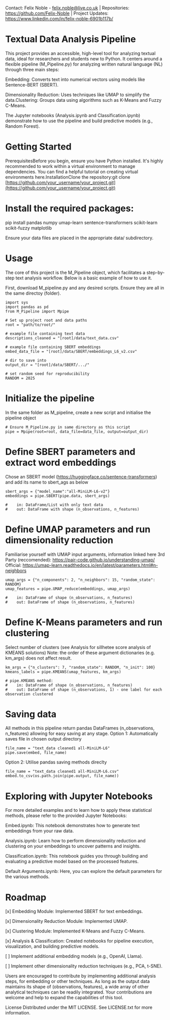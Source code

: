 Contact: Felix Noble - felix.noble@live.co.uk | Repositories: https://github.com/Felix-Noble | Project Updates: https://www.linkedin.com/in/felix-noble-6901b117b/
# Textual Data Analysis Pipeline
This project provides an accessible, high-level tool for analyzing textual data, ideal for researchers and students new to Python. It centers around a flexible pipeline (M_Pipeline.py) for analyzing written natural language (NL) through three main steps:

Embedding: Converts text into numerical vectors using models like Sentence-BERT (SBERT).

Dimensionality Reduction: Uses techniques like UMAP to simplify the data.Clustering: Groups data using algorithms such as K-Means and Fuzzy C-Means.

The Jupyter notebooks (Analysis.ipynb and Classification.ipynb) demonstrate how to use the pipeline and build predictive models (e.g., Random Forest).

# Getting Started

PrerequisitesBefore you begin, ensure you have Python installed. It's highly recommended to work within a virtual environment to manage dependencies. You can find a helpful tutorial on creating virtual environments here.InstallationClone the repository:git clone [https://github.com/your_username/your_project.git](https://github.com/your_username/your_project.git)

# Install the required packages:
pip install pandas numpy umap-learn sentence-transformers scikit-learn scikit-fuzzy matplotlib

Ensure your data files are placed in the appropriate data/ subdirectory.

# Usage
The core of this project is the M_Pipeline object, which facilitates a step-by-step text analysis workflow. Below is a basic example of how to use it.

First, download M_pipeline.py and any desired scripts. Ensure they are all in the same directoy (folder).
~~~
import sys
import pandas as pd
from M_Pipeline import Mpipe

# Set up project root and data paths
root = "path/to/root/"

# example file containing text data
descriptions_cleaned = "[root]/data/text_data.csv"

# example file containing SBERT embeddings
embed_data_file = "[root]/data/SBERT/embeddings_L6_v2.csv"

# dir to save into
output_dir = "[root]/data/SBERT/.../"

# set random seed for reproducibility
RANDOM = 2025
~~~

# Initialize the pipeline
In the same folder as M_pipeline, create a new script and initialise the pipeline object
~~~
# Ensure M_Pipeline.py in same directory as this script
pipe = Mpipe(root=root, data_file=data_file, output=output_dir)
~~~

# Define SBERT parameters and extract word embeddings
Chose an SBERT model (https://huggingface.co/sentence-transformers) and add its name to sbert_ags as below
~~~
sbert_args = {"model_name":"all-MiniLM-L6-v2"}
embeddings = pipe.SBERT(pipe.data, sbert_args)

#    in: DataFrame/List with only text data
#    out: DataFrame with shape (n_observations, n_features)
~~~
# Define UMAP parameters and run dimensionality reduction
Familiarise yourself with UMAP input arguments, information linked here
3rd Party (reccomended): https://pair-code.github.io/understanding-umap/
Official: https://umap-learn.readthedocs.io/en/latest/parameters.html#n-neighbors
~~~
umap_args = {"n_components": 2, "n_neighbors": 15, "random_state": RANDOM}
umap_features = pipe.UMAP_reduce(embeddings, umap_args)

#    in: DataFrame of shape (n_observations, n_features)
#    out: DataFrame of shape (n_observations, n_features)
~~~

# Define K-Means parameters and run clustering
Select number of clusters (see Analysis for sillhetee score analysis of KMEANS solutions)
Note: the order of these argument dictionaries (e.g. km_args) does not affect result. 
~~~
km_args = {"n_clusters": 7, "random_state": RANDOM, "n_init": 100}
kmeans_labels = pipe.KMEANS(umap_features, km_args)

# pipe.KMEANS method:
#    in: DataFrame of shape (n_observations, n_features)
#    out: DataFrame of shape (n_observations, 1) - one label for each observation clustered
~~~

# Saving data
All methods in this pipeline return pandas DataFrames (n_observations, n_features) allowing for easy saving at any stage. 
Option 1:
Automatically saves file in chosen output directory
~~~
file_name = "text_data cleaned1 all-MiniLM-L6"
pipe.save(embed, file_name)
~~~
Option 2:
Utilise pandas saving methods direclty
~~~
file_name = "text_data cleaned1 all-MiniLM-L6.csv"
embed.to_csv(os.path.join(pipe.output, file_name))
~~~

# Exploring with Jupyter Notebooks
For more detailed examples and to learn how to apply these statistical methods, please refer to the provided Jupyter Notebooks:

Embed.ipynb: This notebook demonstrates how to generate text embeddings from your raw data.

Analysis.ipynb: Learn how to perform dimensionality reduction and clustering on your embeddings to uncover patterns and insights.

Classification.ipynb: This notebook guides you through building and evaluating a predictive model based on the processed features.

Default Arguments.ipynb: Here, you can explore the default parameters for the various methods.

# Roadmap
[x] Embedding Module: Implemented SBERT for text embeddings.

[x] Dimensionality Reduction Module: Implemented UMAP.

[x] Clustering Module: Implemented K-Means and Fuzzy C-Means.

[x] Analysis & Classification: Created notebooks for pipeline execution, visualization, and building predictive models.

[ ] Implement additional embedding models (e.g., OpenAI, Llama).

[ ] Implement other dimensionality reduction techniques (e.g., PCA, t-SNE).

Users are encouraged to contribute by implementing additional analysis steps, for embedding or other techniques. As long as the output data maintains its shape of (observations, features), a wide array of other analytical techniques can be readily integrated. Your contributions are welcome and help to expand the capabilities of this tool.

License Distributed under the MIT LICENSE. See LICENSE.txt for more information.
